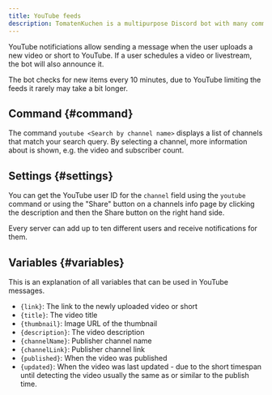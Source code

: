 ```yaml
---
title: YouTube feeds
description: TomatenKuchen is a multipurpose Discord bot with many common and innovative features for your server. The bot is for example able to send messages when a YouTube channel uploads a new video or short.
---
```


YouTube notificiations allow sending a message when the user uploads a new video or short to YouTube.
If a user schedules a video or livestream, the bot will also announce it.

The bot checks for new items every 10 minutes, due to YouTube limiting the feeds it rarely may take a bit longer.

## Command {#command}

The command `youtube <Search by channel name>` displays a list of channels that match your search query.
By selecting a channel, more information about is shown, e.g. the video and subscriber count.

## Settings {#settings}

You can get the YouTube user ID for the `channel` field using the `youtube` command or using the "Share" button on a channels info page by clicking the description and then the Share button on the right hand side.

Every server can add up to ten different users and receive notifications for them.

## Variables {#variables}

This is an explanation of all variables that can be used in YouTube messages.

- `{link}`: The link to the newly uploaded video or short
- `{title}`: The video title
- `{thumbnail}`: Image URL of the thumbnail
- `{description}`: The video description
- `{channelName}`: Publisher channel name
- `{channelLink}`: Publisher channel link
- `{published}`: When the video was published
- `{updated}`: When the video was last updated - due to the short timespan until detecting the video usually the same as or similar to the publish time.
